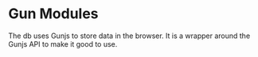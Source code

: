 # Gun Modules

The db uses Gunjs to store data in the browser. It is a wrapper around the Gunjs API to make it good
to use.

